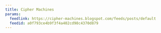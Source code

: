```yaml
---
title: Cipher Machines
params:
  feedlink: https://cipher-machines.blogspot.com/feeds/posts/default
  feedid: a0f793ce4b9f3f4a402cd98c4370d879
---
```

